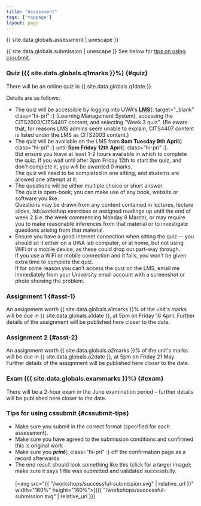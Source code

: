 ```yaml
---
title: "Assessment"
tags: ['toppage']
layout: page
---
```


<style>
.hi-pri {
  color: #053cc9;
}

ul, ol, dl, li p {
  margin: 0 0 0.70em;
}
</style>

{{ site.data.globals.assessment | unescape }}

{{ site.data.globals.submission | unescape }}
See below for [tips on using cssubmit](#cssubmit-tips).

### Quiz ({{ site.data.globals.q1marks }}%) {#quiz}

There will be an online quiz in {{ site.data.globals.q1date }}.

Details are as follows:

- The quiz will be accessible by logging into UWA's
  [**LMS**][lms]{: target="_blank" class="hi-pri" :} (Learning Management System),
  accessing the CITS2003/CITS4407 content,
  and selecting "Week 3 quiz". (Be aware that, for reasons LMS admins
  seem unable to explain, CITS4407 content is listed under
  the LMS as CITS2003 content.)
- The quiz will be available on the LMS from **9am Tuesday 9th April**{:
  class="hi-pri" :} until **5pm Friday 12th April**{: class="hi-pri" :}.   
  But ensure you leave at least 1-2 hours available in which to complete
  the quiz. If you wait until after 3pm Friday 12th to start the quiz,
  and don't complete it, you will be awarded 0 marks.   
  The quiz will need to be completed in one sitting, and students are
  allowed one attempt at it.  
- The questions will be either multiple choice or short answer.   
  The quiz is open-book; you can make use of any book, website or
  software you like.  
  Questions may be drawn from any content contained in lectures, lecture
  slides, lab/workshop exercises or assigned readings up until the end
  of week 2 (i.e. the week commencing Monday 8 March), or may require
  you to make reasonable inferences from that material or to investigate
  questions arising from that material.   
- Ensure you have a good Internet connection when sitting the quiz --
  you should sit it either on a UWA lab computer, or at home,
  but not using WiFi or a mobile device, as these could drop out
  part-way through.   
  If you use a  WiFi or mobile connection and it fails, you won't be
  given extra time to complete the quiz.  
  If for some reason you can't access the quiz on the LMS, email me
  immediately from your University email account with a screenshot or
  photo showing the problem.


[lms]: http://www.lms.uwa.edu.au/

### Assignment 1 {#asst-1}

An assignment worth {{ site.data.globals.a1marks }}%
of the unit's marks will be due in {{ site.data.globals.a1date }},
at 5pm on Friday 16 April. Further details of the assignment
will be published here closer to the date.


### Assignment 2 {#asst-2}

An assignment worth {{ site.data.globals.a2marks }}%
of the unit's marks will be due in {{ site.data.globals.a2date }},
at 5pm on Friday 21 May.
Further details of the assignment will be published here closer to the date.


### Exam ({{ site.data.globals.exammarks }}%) {#exam}

There will be a 2-hour exam in the June examination period –
further details will be published here closer to the date.

### Tips for using cssubmit {#cssubmit-tips}

-   Make sure you submit in the correct format (specified
    for each assessment).
-   Make sure you have agreed to the submission conditions
    and confirmed this is original work
-   Make sure you ***print***{: class="hi-pri" :} off the confirmation
    page as a record afterwards
-   The end result should look something like this
    (click for a larger image); make sure it says 1 file was
    submitted and validated successfully.<br><br>
    [<img src="{{ "/workshops/successful-submission.svg" | relative_url }}" width="160%" height="160%">]({{ "/workshops/successful-submission.svg" | relative_url }})

<!--
  vim: tw=72
-->
